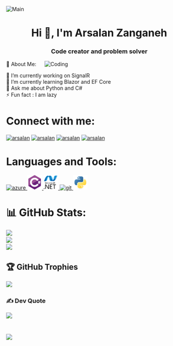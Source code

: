 ![Main](https://th.bing.com/th/id/R.e91028c9a9beefdbaeeed6d2daf1fc22?rik=b%2bAO7xuCJCly%2bA&pid=ImgRaw&r=0)
<h1 align="center">Hi 👋, I'm Arsalan Zanganeh</h1>
<h3 align="center">Code creator and problem solver</h3>
<img align="right" alt="Coding" width="400" src="https://th.bing.com/th/id/R.b8621d221ed49bf3bf0abcb7e7efee87?rik=%2fVxsz46vZmIy9w&pid=ImgRaw&r=0"



# 💫 About Me:
🔭 I’m currently working on SignalR<br>
🌱 I’m currently learning Blazor and EF Core<br>
💬 Ask me about Python and C#<br>
⚡ Fun fact : I am lazy

# Connect with me:
<p align="left">
<a href="https://twitter.com/arsalan" target="blank"><img align="center" src="https://raw.githubusercontent.com/rahuldkjain/github-profile-readme-generator/master/src/images/icons/Social/twitter.svg" alt="arsalan" height="30" width="40" /></a>
<a href="https://linkedin.com/in/arsalan" target="blank"><img align="center" src="https://raw.githubusercontent.com/rahuldkjain/github-profile-readme-generator/master/src/images/icons/Social/linked-in-alt.svg" alt="arsalan" height="30" width="40" /></a>
<a href="https://stackoverflow.com/users/arsalan" target="blank"><img align="center" src="https://raw.githubusercontent.com/rahuldkjain/github-profile-readme-generator/master/src/images/icons/Social/stack-overflow.svg" alt="arsalan" height="30" width="40" /></a>
<a href="https://codeforces.com/profile/arsalan" target="blank"><img align="center" src="https://raw.githubusercontent.com/rahuldkjain/github-profile-readme-generator/master/src/images/icons/Social/codeforces.svg" alt="arsalan" height="30" width="40" /></a>
</p>
<p align="left">
</p>

# Languages and Tools:
<p align="left"> <a href="https://azure.microsoft.com/en-in/" target="_blank" rel="noreferrer"> <img src="https://www.vectorlogo.zone/logos/microsoft_azure/microsoft_azure-icon.svg" alt="azure" width="40" height="40"/> </a> <a href="https://www.w3schools.com/cs/" target="_blank" rel="noreferrer"> <img src="https://raw.githubusercontent.com/devicons/devicon/master/icons/csharp/csharp-original.svg" alt="csharp" width="40" height="40"/> </a> <a href="https://dotnet.microsoft.com/" target="_blank" rel="noreferrer"> <img src="https://raw.githubusercontent.com/devicons/devicon/master/icons/dot-net/dot-net-original-wordmark.svg" alt="dotnet" width="40" height="40"/> </a> <a href="https://git-scm.com/" target="_blank" rel="noreferrer"> <img src="https://www.vectorlogo.zone/logos/git-scm/git-scm-icon.svg" alt="git" width="40" height="40"/> </a> <a href="https://www.python.org" target="_blank" rel="noreferrer"> <img src="https://raw.githubusercontent.com/devicons/devicon/master/icons/python/python-original.svg" alt="python" width="40" height="40"/> </a> </p>

# 📊 GitHub Stats:
![](https://github-readme-stats.vercel.app/api?username=Arsalan-Zanganeh&theme=radical&hide_border=false&include_all_commits=false&count_private=false)<br/>
![](https://github-readme-streak-stats.herokuapp.com/?user=Arsalan-Zanganeh&theme=radical&hide_border=false)<br/>
![](https://github-readme-stats.vercel.app/api/top-langs/?username=Arsalan-Zanganeh&theme=radical&hide_border=false&include_all_commits=false&count_private=false&layout=compact)

## 🏆 GitHub Trophies
![](https://github-profile-trophy.vercel.app/?username=Arsalan-Zanganeh&theme=radical&no-frame=false&no-bg=false&margin-w=4)

### ✍️ Dev Quote
![](https://quotes-github-readme.vercel.app/api?type=horizontal&theme=radical)

#
[![](https://visitcount.itsvg.in/api?id=Arsalan-Zanganeh&icon=0&color=5)](https://visitcount.itsvg.in)
